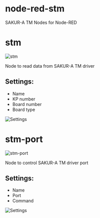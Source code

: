 # node-red-stm
SAKUR-A TM Nodes for Node-RED

# stm
![stm](https://github.com/ebabeshko/node-red-stm/assets/63898296/aec4814b-7f93-4ed6-8074-fe982314ec1b)

Node to read data from SAKUR-A TM driver

## Settings:
- Name
- KP number
- Board number
- Board type

![Settings](https://github.com/ebabeshko/node-red-stm/assets/63898296/5a360420-73ad-413d-b03f-9f837f569972)

# stm-port
![stm-port](https://github.com/ebabeshko/node-red-stm/assets/63898296/cf105c17-da7e-4ed8-b24a-5a8abd94cd91)

Node to control SAKUR-A TM driver port

## Settings:
- Name
- Port
- Command
  
![Settings](https://github.com/ebabeshko/node-red-stm/assets/63898296/692473c8-5792-406f-8ab3-15e81e26ee0d)

